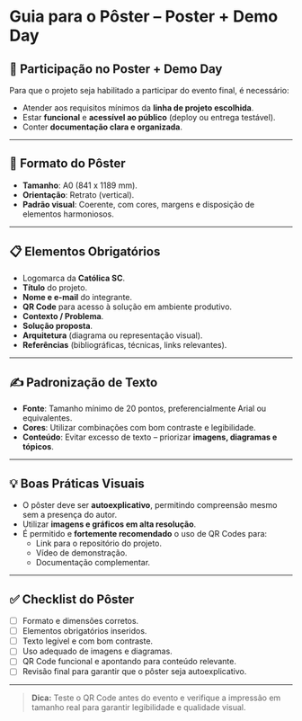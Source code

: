 # Guia para o Pôster – Poster + Demo Day

## 🎯 Participação no Poster + Demo Day
Para que o projeto seja habilitado a participar do evento final, é necessário:
- Atender aos requisitos mínimos da **linha de projeto escolhida**.
- Estar **funcional** e **acessível ao público** (deploy ou entrega testável).
- Conter **documentação clara e organizada**.

---

## 📐 Formato do Pôster
- **Tamanho**: A0 (841 x 1189 mm).
- **Orientação**: Retrato (vertical).
- **Padrão visual**: Coerente, com cores, margens e disposição de elementos harmoniosos.

---

## 📋 Elementos Obrigatórios
- Logomarca da **Católica SC**.
- **Título** do projeto.
- **Nome e e-mail** do integrante.
- **QR Code** para acesso à solução em ambiente produtivo.
- **Contexto / Problema**.
- **Solução proposta**.
- **Arquitetura** (diagrama ou representação visual).
- **Referências** (bibliográficas, técnicas, links relevantes).

---

## ✍️ Padronização de Texto
- **Fonte**: Tamanho mínimo de 20 pontos, preferencialmente Arial ou equivalentes.
- **Cores**: Utilizar combinações com bom contraste e legibilidade.
- **Conteúdo**: Evitar excesso de texto – priorizar **imagens, diagramas e tópicos**.

---

## 💡 Boas Práticas Visuais
- O pôster deve ser **autoexplicativo**, permitindo compreensão mesmo sem a presença do autor.
- Utilizar **imagens e gráficos em alta resolução**.
- É permitido e **fortemente recomendado** o uso de QR Codes para:
  - Link para o repositório do projeto.
  - Vídeo de demonstração.
  - Documentação complementar.

---

## ✅ Checklist do Pôster
- [ ] Formato e dimensões corretos.
- [ ] Elementos obrigatórios inseridos.
- [ ] Texto legível e com bom contraste.
- [ ] Uso adequado de imagens e diagramas.
- [ ] QR Code funcional e apontando para conteúdo relevante.
- [ ] Revisão final para garantir que o pôster seja autoexplicativo.

---

> **Dica:** Teste o QR Code antes do evento e verifique a impressão em tamanho real para garantir legibilidade e qualidade visual.
